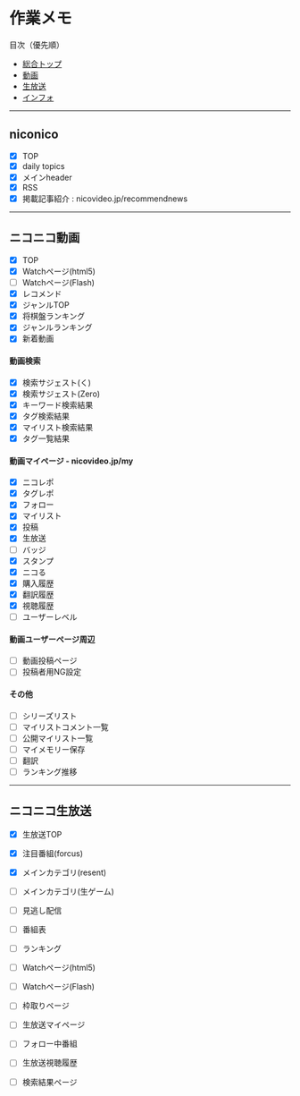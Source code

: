 # 作業メモ

目次（優先順）

- [総合トップ](##niconico)
- [動画](##ニコニコ動画)
- [生放送](##ニコニコ生放送)
- [インフォ](##ニコニコインフォ)

---

## niconico
- [x] TOP
- [x] daily topics
- [x] メインheader
- [x] RSS
- [x] 掲載記事紹介 : nicovideo.jp/recommendnews

---

## ニコニコ動画
- [x] TOP
- [x] Watchページ(html5)
- [ ] Watchページ(Flash)
- [x] レコメンド
- [x] ジャンルTOP
- [x] 将棋盤ランキング
- [x] ジャンルランキング
- [x] 新着動画

#### 動画検索
- [x] 検索サジェスト(く)
- [x] 検索サジェスト(Zero)
- [x] キーワード検索結果
- [x] タグ検索結果
- [x] マイリスト検索結果
- [x] タグ一覧結果

#### 動画マイページ - nicovideo.jp/my
- [x] ニコレポ
- [x] タグレポ
- [x] フォロー
- [x] マイリスト
- [x] 投稿
- [x] 生放送
- [ ] バッジ
- [x] スタンプ
- [x] ニコる
- [x] 購入履歴
- [x] 翻訳履歴
- [x] 視聴履歴
- [ ] ユーザーレベル

#### 動画ユーザーページ周辺 
- [ ] 動画投稿ページ
- [ ] 投稿者用NG設定

#### その他
- [ ] シリーズリスト
- [ ] マイリストコメント一覧
- [ ] 公開マイリスト一覧
- [ ] マイメモリー保存
- [ ] 翻訳
- [ ] ランキング推移

---

## ニコニコ生放送

- [x] 生放送TOP
- [x] 注目番組(forcus)
- [x] メインカテゴリ(resent)
- [ ] メインカテゴリ(生ゲーム)
- [ ] 見逃し配信
- [ ] 番組表
- [ ] ランキング

- [ ] Watchページ(html5)
- [ ] Watchページ(Flash)

- [ ] 枠取りページ

- [ ] 生放送マイページ
- [ ] フォロー中番組
- [ ] 生放送視聴履歴

- [ ] 検索結果ページ
